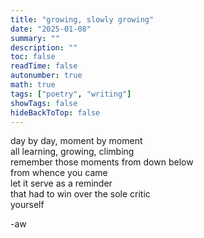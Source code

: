 ```yaml
---
title: "growing, slowly growing"
date: "2025-01-08"
summary: ""
description: ""
toc: false
readTime: false
autonumber: true
math: true
tags: ["poetry", "writing"]
showTags: false
hideBackToTop: false
---
```


day by day, moment by moment  
all learning, growing, climbing  
remember those moments from down below    
from whence you came  
let it serve as a reminder  
that had to win over the sole critic  
yourself  
    
  
-aw